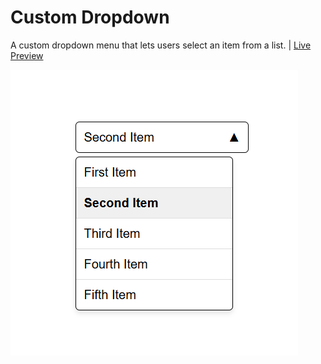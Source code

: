 # Custom Dropdown
A custom dropdown menu that lets users select an item from a list. | [Live Preview](https://reyfaldy.github.io/roadmap.sh-fe-projects/16-Custom%20Dropdown/)

![Custom Dropdown](./custom-dropdown.png)
